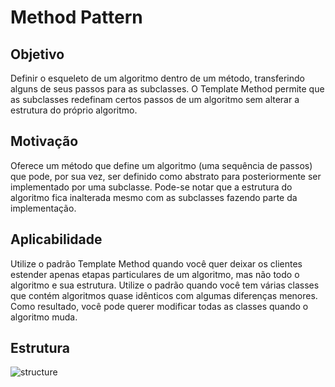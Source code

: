 # Method Pattern
## Objetivo
Definir o esqueleto de um algoritmo dentro de um método, transferindo alguns de seus passos para as subclasses. O Template Method permite que as subclasses redefinam certos passos de um algoritmo sem alterar a estrutura do próprio algoritmo.
## Motivação
Oferece um método que define um algoritmo (uma sequência de passos) que pode, por sua vez, ser definido como abstrato para posteriormente ser implementado por uma subclasse. Pode-se notar que a estrutura do algoritmo fica inalterada mesmo com as subclasses fazendo parte da implementação.
## Aplicabilidade
Utilize o padrão Template Method quando você quer deixar os clientes estender apenas etapas particulares de um algoritmo, mas não todo o algoritmo e sua estrutura.
Utilize o padrão quando você tem várias classes que contém algoritmos quase idênticos com algumas diferenças menores. Como resultado, você pode querer modificar todas as classes quando o algoritmo muda.
## Estrutura
![structure](https://user-images.githubusercontent.com/43156684/93686632-d63ee400-fa8d-11ea-86af-0896ab5e886e.png)
